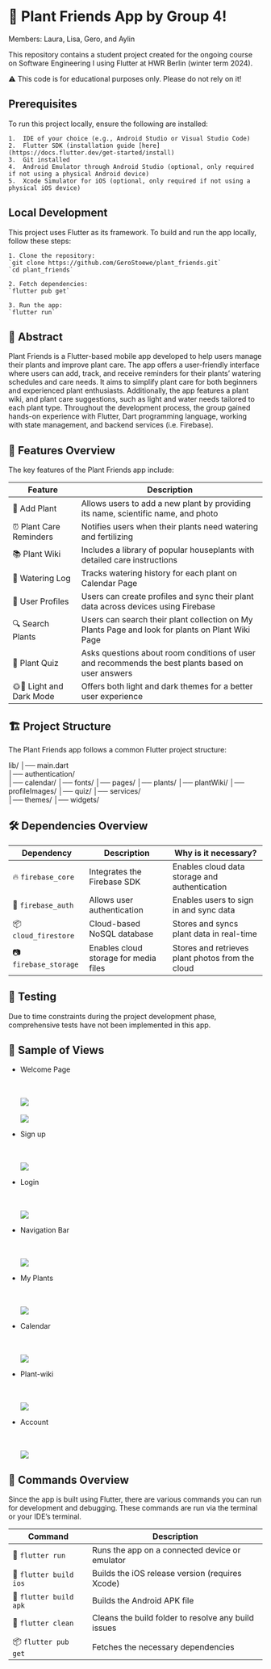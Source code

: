 # 🌿 Plant Friends App by Group 4!

Members: Laura, Lisa, Gero, and Aylin

This repository contains a student project created for the ongoing course
on Software Engineering I using Flutter at HWR Berlin (winter term 2024).

⚠️ This code is for educational purposes only. Please do not rely on it!


## Prerequisites

To run this project locally, ensure the following are installed:

	1.	IDE of your choice (e.g., Android Studio or Visual Studio Code)
	2.	Flutter SDK (installation guide [here](https://docs.flutter.dev/get-started/install)
	3.	Git installed 
    4.  Android Emulator through Android Studio (optional, only required if not using a physical Android device)
    5.  Xcode Simulator for iOS (optional, only required if not using a physical iOS device)


## Local Development

This project uses Flutter as its framework. To build and run the app locally,
follow these steps:

    1. Clone the repository:
    `git clone https://github.com/GeroStoewe/plant_friends.git`
    `cd plant_friends`

    2. Fetch dependencies:
    `flutter pub get`

    3. Run the app:
    `flutter run`


## 📖 Abstract

Plant Friends is a Flutter-based mobile app developed to help users manage their plants
and improve plant care. The app offers a user-friendly interface where users can add,
track, and receive reminders for their plants’ watering schedules and care needs.
It aims to simplify plant care for both beginners and experienced plant enthusiasts.
Additionally, the app features a plant wiki, and plant care suggestions,
such as light and water needs tailored to each plant type. Throughout the development process,
the group gained hands-on experience with Flutter, Dart programming language, working with
state management, and backend services (i.e. Firebase).


## 📱 Features Overview

The key features of the Plant Friends app include:

| Feature                  | Description                                                                                        |
|--------------------------|----------------------------------------------------------------------------------------------------|
| 🌿 Add Plant             | Allows users to add a new plant by providing its name, scientific name, and photo                  |
| ⏰ Plant Care Reminders   | Notifies users when their plants need watering and fertilizing                                     |
| 📚 Plant Wiki            | Includes a library of popular houseplants with detailed care instructions                          |
| 📅 Watering Log          | Tracks watering history for each plant on Calendar Page                                            |
| 👤 User Profiles         | Users can create profiles and sync their plant data across devices using Firebase                  |
| 🔍 Search Plants         | Users can search their plant collection on My Plants Page and look for plants on Plant Wiki Page   |
| 🌱 Plant Quiz            | Asks questions about room conditions of user and recommends the best plants based on user answers  |
| 🌞🌚 Light and Dark Mode | Offers both light and dark themes for a better user experience                                     |


## 🏗️ Project Structure

The Plant Friends app follows a common Flutter project structure:

lib/
│── main.dart                
│── authentication/            
│── calendar/
│── fonts/
│── pages/
│── plants/
│── plantWiki/
│── profileImages/
│── quiz/
│── services/                 
│── themes/
│── widgets/


## 🛠️ Dependencies Overview

| Dependency                     | Description                                      | Why is it necessary?                                      |
|--------------------------------|--------------------------------------------------|-----------------------------------------------------------|
| 🔥 `firebase_core`             | Integrates the Firebase SDK                      | Enables cloud data storage and authentication             |
| 🔐 `firebase_auth`             | Allows user authentication                       | Enables users to sign in and sync data                    |
| 📦 `cloud_firestore`           | Cloud-based NoSQL database                       | Stores and syncs plant data in real-time                  |
| 📷 `firebase_storage`          | Enables cloud storage for media files            | Stores and retrieves plant photos from the cloud          |


## 🧪 Testing

Due to time constraints during the project development phase, comprehensive tests have not been
implemented in this app.


## 📸 Sample of Views

* Welcome Page

  <br/>
  <br/>
  <img src="./docs/screenshots/welcome_page_1.png">

  <br/>
  <br/>
  <img src="./docs/screenshots/welcome_page_2.png">

* Sign up

  <br/>
  <br/>
  <img src="./docs/screenshots/sign_up_page.png">

* Login

  <br/>
  <br/>
  <img src="./docs/screenshots/login_page.png">

* Navigation Bar

  <br/>
  <br/>
  <img src="./docs/screenshots/navigation_bar_dark_and_light_mode.png">

* My Plants

  <br/>
  <br/>
  <img src="./docs/screenshots/my_plants_page.png">

* Calendar

  <br/>
  <br/>
  <img src="./docs/screenshots/calendar_page.png">

* Plant-wiki

  <br/>
  <br/>
  <img src="./docs/screenshots/plant_wiki_page.png">

* Account

  <br/>
  <br/>
  <img src="./docs/screenshots/account_page.png">


## 📝 Commands Overview

Since the app is built using Flutter, there are various commands you can run for development and debugging.
These commands are run via the terminal or your IDE’s terminal.

| Command                | Description                                                       |
|------------------------|-------------------------------------------------------------------|
| 🚀 `flutter run`       | Runs the app on a connected device or emulator                    |
| 🍏 `flutter build ios` | Builds the iOS release version (requires Xcode)                   |
| 🤖 `flutter build apk` | Builds the Android APK file                                       |
| 🧹 `flutter clean`     | Cleans the build folder to resolve any build issues               |
| 📦 `flutter pub get`   | Fetches the necessary dependencies                                |

